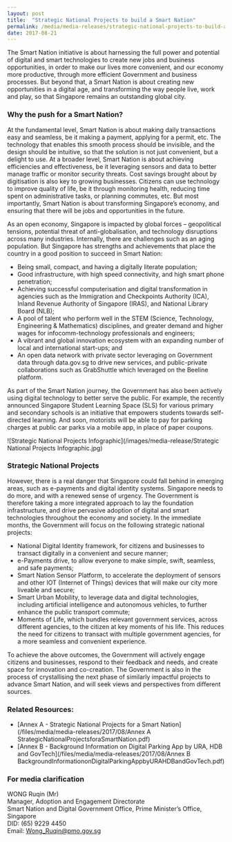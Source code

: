 ```yaml
---
layout: post
title:  "Strategic National Projects to build a Smart Nation"
permalink: /media/media-releases/strategic-national-projects-to-build-a-smart-nation
date: 2017-08-21
---
```

The Smart Nation initiative is about harnessing the full power and potential of digital and smart technologies to create new jobs and business opportunities, in order to make our lives more convenient, and our economy more productive, through more efficient Government and business processes. But beyond that, a Smart Nation is about creating new opportunities in a digital age, and transforming the way people live, work and play, so that Singapore remains an outstanding global city.

### **Why the push for a Smart Nation?**

At the fundamental level, Smart Nation is about making daily transactions easy and seamless, be it making a payment, applying for a permit, etc. The technology that enables this smooth process should be invisible, and the design should be intuitive, so that the solution is not just convenient, but a delight to use. At a broader level, Smart Nation is about achieving efficiencies and effectiveness, be it leveraging sensors and data to better manage traffic or monitor security threats. Cost savings brought about by digitisation is also key to growing businesses. Citizens can use technology to improve quality of life, be it through monitoring health, reducing time spent on administrative tasks, or planning commutes, etc. But most importantly, Smart Nation is about transforming Singapore’s economy, and ensuring that there will be jobs and opportunities in the future. 

As an open economy, Singapore is impacted by global forces – geopolitical tensions, potential threat of anti-globalisation, and technology disruptions across many industries. Internally, there are challenges such as an aging population. But Singapore has strengths and achievements that place the country in a good position to succeed in Smart Nation:

* Being small, compact, and having a digitally literate population;
* Good infrastructure, with high speed connectivity, and high smart phone penetration;
* Achieving successful computerisation and digital transformation in agencies such as the Immigration and Checkpoints Authority (ICA), Inland Revenue Authority of Singapore (IRAS), and National Library Board (NLB);
* A pool of talent who perform well in the STEM (Science, Technology, Engineering & Mathematics) disciplines, and greater demand and higher wages for infocomm-technology professionals and engineers;
* A vibrant and global innovation ecosystem with an expanding number of local and international start-ups; and
* An open data network with private sector leveraging on Government data through data.gov.sg to drive new services, and public-private collaborations such as GrabShuttle which leveraged on the Beeline platform.

As part of the Smart Nation journey, the Government has also been actively using digital technology to better serve the public. For example, the recently announced Singapore Student Learning Space (SLS) for various primary and secondary schools is an initiative that empowers students towards self-directed learning. And soon, motorists will be able to pay for parking charges at public car parks via a mobile app, in place of paper coupons.

![Strategic National Projects Infographic](/images/media-release/Strategic National Projects Infographic.jpg)

### **Strategic National Projects**

However, there is a real danger that Singapore could fall behind in emerging areas, such as e-payments and digital identity systems. Singapore needs to do more, and with a renewed sense of urgency. The Government is therefore taking a more integrated approach to lay the foundation infrastructure, and drive pervasive adoption of digital and smart technologies throughout the economy and society. In the immediate months, the Government will focus on the following strategic national projects:

* National Digital Identity framework, for citizens and businesses to transact digitally in a convenient and secure manner;
* e-Payments drive, to allow everyone to make simple, swift, seamless, and safe payments;
* Smart Nation Sensor Platform, to accelerate the deployment of sensors and other IOT (Internet of Things) devices that will make our city more liveable and secure;
* Smart Urban Mobility, to leverage data and digital technologies, including artificial intelligence and autonomous vehicles, to further enhance the public transport commute;
* Moments of Life, which bundles relevant government services, across different agencies, to the citizen at key moments of his life. This reduces the need for citizens to transact with multiple government agencies, for a more seamless and convenient experience.

To achieve the above outcomes, the Government will actively engage citizens and businesses, respond to their feedback and needs, and create space for innovation and co-creation. The Government is also in the process of crystallising the next phase of similarly impactful projects to advance Smart Nation, and will seek views and perspectives from different sources.

### **Related Resources:**
* [Annex A - Strategic National Projects for a Smart Nation](/files/media/media-releases/2017/08/Annex A StrategicNationalProjectsforaSmartNation.pdf)
* [Annex B - Background Information on Digital Parking App by URA, HDB and GovTech](/files/media/media-releases/2017/08/Annex B BackgroundInformationonDigitalParkingAppbyURAHDBandGovTech.pdf)

### **For media clarification**
WONG Ruqin (Mr)
<br>Manager, Adoption and Engagement Directorate
<br>Smart Nation and Digital Government Office, Prime Minister’s Office, Singapore
<br>DID: (65) 9229 4450
<br>Email: Wong_Ruqin@pmo.gov.sg

